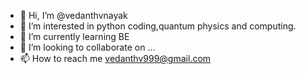 - 👋 Hi, I’m @vedanthvnayak
- 👀 I’m interested in python coding,quantum physics and computing.
- 🌱 I’m currently learning BE
- 💞️ I’m looking to collaborate on ...
- 📫 How to reach me vedanthv999@gmail.com

<!---
vedanthvnayak/vedanthvnayak is a ✨ special ✨ repository because its `README.md` (this file) appears on your GitHub profile.
You can click the Preview link to take a look at your changes.
--->
